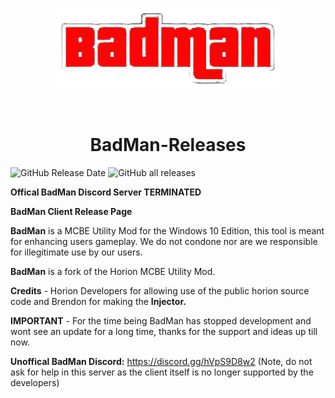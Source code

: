 <p align="center">
<img src="https://github.com/BadMan-Client/BadMan-Releases/blob/main/BadManMCBE.png"/>
</p>
<br/>
<h1 align="center">BadMan-Releases</h1>
<p>
  <img alt="GitHub Release Date" src="https://img.shields.io/github/release-date/BadMan-Client/BadMan-Releases">
  <img alt="GitHub all releases" src="https://img.shields.io/github/downloads/BadMan-Client/BadMan-Releases/total">
</p>



**Offical BadMan Discord Server TERMINATED**

**BadMan Client Release Page**

**BadMan** is a MCBE Utility Mod for the Windows 10 Edition, this tool is meant for enhancing users gameplay. We do not condone nor are we responsible for illegitimate use by our users.

**BadMan** is a fork of the Horion MCBE Utility Mod.

**Credits** - Horion Developers for allowing use of the public horion source code and Brendon for making the **Injector.**

**IMPORTANT** - For the time being BadMan has stopped development and wont see an update for a long time, thanks for the support and ideas up till now.

**Unoffical BadMan Discord:** https://discord.gg/hVpS9D8w2 (Note, do not ask for help in this server as the client itself is no longer supported by the developers)
